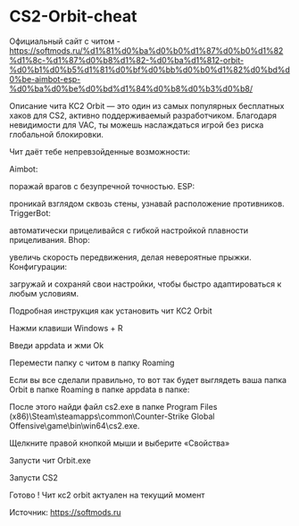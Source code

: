 # CS2-Orbit-cheat
Официальный сайт с читом - https://softmods.ru/%d1%81%d0%ba%d0%b0%d1%87%d0%b0%d1%82%d1%8c-%d1%87%d0%b8%d1%82-%d0%ba%d1%812-orbit-%d0%b1%d0%b5%d1%81%d0%bf%d0%bb%d0%b0%d1%82%d0%bd%d0%be-aimbot-esp-%d0%ba%d0%be%d0%bd%d1%84%d0%b8%d0%b3%d0%b8/

Описание чита
КС2 Orbit — это один из самых популярных бесплатных хаков для CS2, активно поддерживаемый разработчиком. Благодаря невидимости для VAC, ты можешь наслаждаться игрой без риска глобальной блокировки.

Чит даёт тебе непревзойденные возможности:

Aimbot:

поражай врагов с безупречной точностью.
ESP:

проникай взглядом сквозь стены, узнавай расположение противников.
TriggerBot:

автоматически прицеливайся с гибкой настройкой плавности прицеливания.
Bhop:

увеличь скорость передвижения, делая невероятные прыжки.
Конфигурации:

загружай и сохраняй свои настройки, чтобы быстро адаптироваться к любым условиям.



Подробная инструкция как установить чит КС2 Orbit

Нажми клавиши Windows + R

Введи appdata и жми Ok

Перемести папку с читом в папку Roaming

Если вы все сделали правильно, то вот так будет выглядеть ваша папка Orbit в папке Roaming в папке appdata в папке:

После этого найди файл cs2.exe в папке Program Files (x86)\Steam\steamapps\common\Counter-Strike Global Offensive\game\bin\win64\cs2.exe.

Щелкните правой кнопкой мыши и выберите «Свойства»


Запусти чит Orbit.exe

Запусти CS2

Готово ! Чит кс2 orbit актуален на текущий момент


Источник: https://softmods.ru
